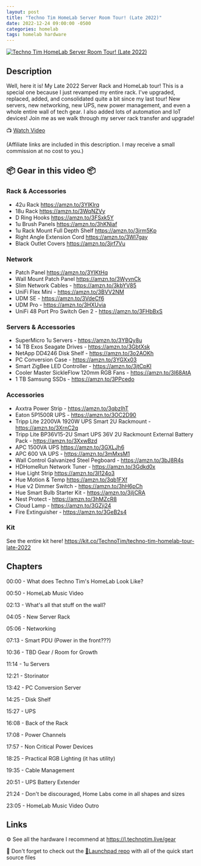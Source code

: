 ```yaml
---
layout: post
title: "Techno Tim HomeLab Server Room Tour! (Late 2022)"
date: 2022-12-24 09:00:00 -0500
categories: homelab
tags: homelab hardware
---
```


[![Techno Tim HomeLab Server Room Tour! (Late 2022)](https://img.youtube.com/vi/dzh3so5wOro/0.jpg)](https://www.youtube.com/watch?v=dzh3so5wOro "Techno Tim HomeLab Server Room Tour! (Late 2022)")

## Description

Well, here it is!  My Late 2022 Server Rack and HomeLab tour!  This is a special one because I just revamped my entire rack.  I've upgraded, replaced, added, and consolidated quite a bit since my last tour!  New servers, new networking, new UPS, new power management, and even a whole entire wall of tech gear.  I also added lots of automation and IoT devices! Join me as we walk through my server rack transfer and upgrade!

📺 [Watch Video](https://www.youtube.com/watch?v=dzh3so5wOro)

(Affiliate links are included in this description. I may receive a small commission at no cost to you.)

## 📦 Gear in this video 📦

### Rack & Accessories

- 42u Rack <https://amzn.to/3YIKlrq>
- 18u Rack <https://amzn.to/3WqNZVy>
- D Ring Hooks <https://amzn.to/3FSxk5Y>
- 1u Brush Panels <https://amzn.to/3hKNiaf>
- 1u Rack Mount Full Depth Shelf <https://amzn.to/3jrm5Kp>
- Right Angle Extension Cord <https://amzn.to/3Wl7gay>
- Black Outlet Covers <https://amzn.to/3jrf7Vu>

### Network

- Patch Panel <https://amzn.to/3YIKtHq>
- Wall Mount Patch Panel <https://amzn.to/3WyvnCk>
- Slim Network Cables - <https://amzn.to/3kbYV85>
- UniFi Flex Mini - <https://amzn.to/3BVV2NM>
- UDM SE - <https://amzn.to/3VdeCf6>
- UDM Pro - <https://amzn.to/3HXUvia>
- UniFi 48 Port Pro Switch Gen 2 - <https://amzn.to/3FHbBxS>

### Servers & Accessories

- SuperMicro 1u Servers - <https://amzn.to/3YBQy8u>
- 14 TB Exos Seagate Drives - <https://amzn.to/3GbtXsk>
- NetApp DD4246 Disk Shelf - <https://amzn.to/3o2AOKh>
- PC Conversion Case - <https://amzn.to/3YGXx03>
- Smart ZigBee LED Controller - <https://amzn.to/3jtCpKI>
- Cooler Master SickleFlow 120mm RGB Fans - <https://amzn.to/3I68AtA>
- 1 TB Samsung SSDs - <https://amzn.to/3PPcedo>

### Accessories

- Axxtra Power Strip - <https://amzn.to/3qbzIhT>
- Eaton 5P1500R UPS - <https://amzn.to/3OC2D90>
- Tripp Lite 2200VA 1920W UPS Smart 2U Rackmount - <https://amzn.to/3XrnC2q>
- Tripp Lite BP36V15-2U Smart UPS 36V 2U Rackmount External Battery Pack - <https://amzn.to/3XxwBzd>
- APC 1500VA UPS <https://amzn.to/3GXLJh6>
- APC 600 VA UPS - <https://amzn.to/3mMxsM1>
- Wall Control Galvanized Steel Pegboard - <https://amzn.to/3bJ8R4s>
- HDHomeRun Network Tuner - <https://amzn.to/3Gdkd0x>
- Hue Light Strip <https://amzn.to/3I124o3>
- Hue Motion & Temp <https://amzn.to/3qb1FXf>
- Hue v2 Dimmer Switch - <https://amzn.to/3hH6pCh>
- Hue Smart Bulb Starter Kit - <https://amzn.to/3jljCRA>
- Nest Protect - <https://amzn.to/3hMZcR8>
- Cloud Lamp - <https://amzn.to/3GZji24>
- Fire Extinguisher - <https://amzn.to/3GeB2s4>

### Kit

See the entire kit here! <https://kit.co/TechnoTim/techno-tim-homelab-tour-late-2022>

## Chapters

00:00 - What does Techno Tim's HomeLab Look Like?

00:50 - HomeLab Music Video

02:13 -  What's all that stuff on the wall?

04:05 - New Server Rack

05:06 - Networking

07:13 - Smart PDU (Power in the front???)

10:36 - TBD Gear / Room for Growth

11:14 - 1u Servers

12:21 - Storinator

13:42 - PC Conversion Server

14:25 - Disk Shelf

15:27 - UPS

16:08 - Back of the Rack

17:08 - Power Channels

17:57 - Non Critical Power Devices

18:25 - Practical RGB Lighting (it has utility)

19:35 - Cable Management

20:51 - UPS Battery Extender

21:24 - Don't be discouraged, Home Labs come in all shapes and sizes

23:05 - HomeLab Music Video Outro

## Links

⚙️ See all the hardware I recommend at <https://l.technotim.live/gear>

🚀 Don't forget to check out the [🚀Launchpad repo](https://l.technotim.live/quick-start) with all of the quick start source files
